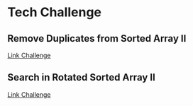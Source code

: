 # Tech Challenge
## Remove Duplicates from Sorted Array II
<a href="https://leetcode.com/problems/remove-duplicates-from-sorted-array-ii/description/">Link Challenge</a>
## Search in Rotated Sorted Array II
<a href="https://leetcode.com/problems/search-in-rotated-sorted-array-ii/description/">Link Challenge</a>
